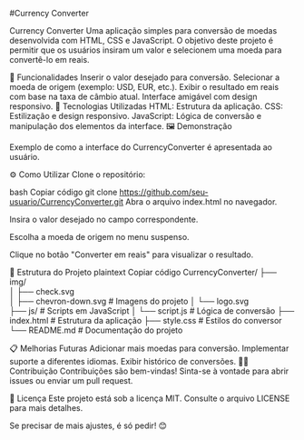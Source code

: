 #Currency Converter

Currency Converter
Uma aplicação simples para conversão de moedas desenvolvida com HTML, CSS e JavaScript. O objetivo deste projeto é permitir que os usuários insiram um valor e selecionem uma moeda para convertê-lo em reais.

🌟 Funcionalidades
Inserir o valor desejado para conversão.
Selecionar a moeda de origem (exemplo: USD, EUR, etc.).
Exibir o resultado em reais com base na taxa de câmbio atual.
Interface amigável com design responsivo.
🚀 Tecnologias Utilizadas
HTML: Estrutura da aplicação.
CSS: Estilização e design responsivo.
JavaScript: Lógica de conversão e manipulação dos elementos da interface.
🖼️ Demonstração

Exemplo de como a interface do CurrencyConverter é apresentada ao usuário.

⚙️ Como Utilizar
Clone o repositório:

bash
Copiar código
git clone https://github.com/seu-usuario/CurrencyConverter.git
Abra o arquivo index.html no navegador.

Insira o valor desejado no campo correspondente.

Escolha a moeda de origem no menu suspenso.

Clique no botão "Converter em reais" para visualizar o resultado.

📂 Estrutura do Projeto
plaintext
Copiar código
CurrencyConverter/
├── img/                  
│   ├── check.svg         
│   ├── chevron-down.svg  # Imagens do projeto
│   └── logo.svg          
├── js/                   # Scripts em JavaScript
│   └── script.js         # Lógica de conversão
├── index.html            # Estrutura da aplicação
├── style.css             # Estilos do conversor
└── README.md             # Documentação do projeto

📋 Melhorias Futuras
Adicionar mais moedas para conversão.
Implementar suporte a diferentes idiomas.
Exibir histórico de conversões.
🧑‍💻 Contribuição
Contribuições são bem-vindas! Sinta-se à vontade para abrir issues ou enviar um pull request.

📝 Licença
Este projeto está sob a licença MIT. Consulte o arquivo LICENSE para mais detalhes.

Se precisar de mais ajustes, é só pedir! 😊